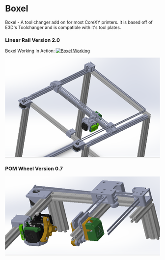 # Boxel

Boxel - A tool changer add on for most CoreXY printers. It is based off of E3D's Toolchanger and is compatible with it's tool plates.

### Linear Rail Version 2.0
Boxel Working In Action:
[![Boxel Working](https://img.youtube.com/vi/SFULHxbcgZo/0.jpg)](https://www.youtube.com/watch?v=SFULHxbcgZo)

![](https://github.com/gaaunapoi/Boxel/blob/main/Linear%20Rail%20Boxel%20Version/Boxel%20V2.0/Photos/Boxel.PNG)

### POM Wheel Version 0.7
![](https://github.com/gaaunapoi/Boxel/blob/main/POM%20Wheels%20Version/Boxel%20V0.7/Photos/POM%20Wheels.PNG)
